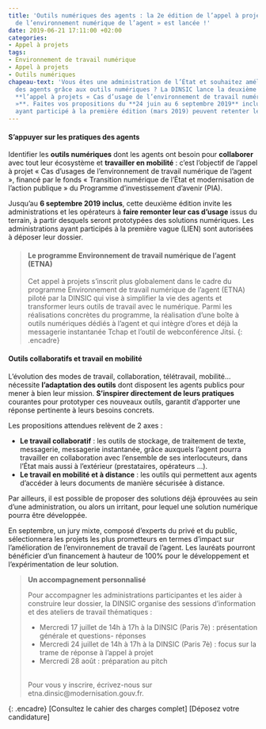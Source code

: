```yaml
---
title: 'Outils numériques des agents : la 2e édition de l’appel à projet « Cas d’usage
  de l’environnement numérique de l’agent » est lancée !'
date: 2019-06-21 17:11:00 +02:00
categories:
- Appel à projets
tags:
- Environnement de travail numérique
- Appel à projets
- Outils numériques
chapeau-text: 'Vous êtes une administration de l’État et souhaitez améliorer le quotidien
  des agents grâce aux outils numériques ? La DINSIC lance la deuxième édition de
  **l’appel à projets « Cas d’usage de l’environnement de travail numérique de l’agent
  »**. Faites vos propositions du **24 juin au 6 septembre 2019** inclus. Les administrations
  ayant participé à la première édition (mars 2019) peuvent retenter leur chance ! '
---
```


#### S’appuyer sur les pratiques des agents

Identifier les **outils numériques** dont les agents ont besoin pour **collaborer** avec tout leur écosystème et **travailler en mobilité** : c’est l’objectif de l’appel à projet « Cas d’usages de l’environnement de travail numérique de l’agent », financé par le fonds « Transition numérique de l’État et modernisation de l’action publique » du Programme d’investissement d’avenir (PIA). 

Jusqu’au **6 septembre 2019 inclus**, cette deuxième édition invite les administrations et les opérateurs à **faire remonter leur cas d’usage** issus du terrain, à partir desquels seront prototypées des solutions numériques. Les administrations ayant participés à la première vague (LIEN) sont autorisées à déposer leur dossier. 

> #### Le programme Environnement de travail numérique de l’agent (ETNA)
> Cet appel à projets s’inscrit plus globalement dans le cadre du programme Environnement de travail numérique de l’agent (ETNA) piloté par la DINSIC qui vise à simplifier la vie des agents et transformer leurs outils de travail avec le numérique. Parmi les réalisations concrètes du programme, la réalisation d’une boîte à outils numériques dédiés à l’agent et qui intègre d’ores et déjà la messagerie instantanée Tchap et l’outil de webconférence Jitsi.
{: .encadre}

#### Outils collaboratifs et travail en mobilité

L’évolution des modes de travail, collaboration, télétravail, mobilité… nécessite **l’adaptation des outils** dont disposent les agents publics pour mener à bien leur mission. **S’inspirer directement de leurs pratiques** courantes pour prototyper ces nouveaux outils, garantit d’apporter une réponse pertinente à leurs besoins concrets. 

Les propositions attendues relèvent de 2 axes :
<br>
* **Le travail collaboratif** : les outils de stockage, de traitement de texte, messagerie, messagerie instantanée, grâce auxquels l’agent pourra travailler en collaboration avec l’ensemble de ses interlocuteurs, dans l’État mais aussi à l’extérieur (prestataires, opérateurs …). 
* **Le travail en mobilité et à distance** : les outils qui permettent aux agents d’accéder à leurs documents de manière sécurisée à distance. 

Par ailleurs, il est possible de proposer des solutions déjà éprouvées au sein d’une administration, ou alors un irritant, pour lequel une solution numérique pourra être développée. 

En septembre, un jury mixte, composé d’experts du privé et du public, sélectionnera les projets les plus prometteurs en termes d’impact sur l’amélioration de l’environnement de travail de l’agent. Les lauréats pourront bénéficier d’un financement à hauteur de 100% pour le développement et l’expérimentation de leur solution. 

> **Un accompagnement personnalisé**
> 
> Pour accompagner les administrations participantes et les aider à construire leur dossier, la DINSIC organise des sessions d’information et des ateliers de travail thématiques :
> 
> * Mercredi 17 juillet de 14h à 17h à la DINSIC (Paris 7è) : présentation générale et questions- réponses
> * Mercredi 24 juillet de 14h à 17h à la DINSIC (Paris 7è) : focus sur la trame de réponse à l’appel à projet
> * Mercredi 28 août : préparation au pitch
> <br>
> Pour vous y inscrire, écrivez-nous sur etna.dinsic@modernisation.gouv.fr.
{: .encadre}
[Consultez le cahier des charges complet]
[Déposez votre candidature]
